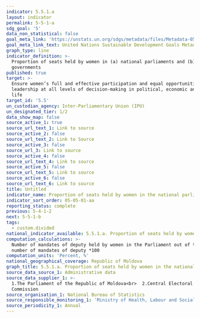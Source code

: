 ```yaml
---
indicator: 5.5.1.a
layout: indicator
permalink: 5-5-1-a
sdg_goal: '5'
data_non_statistical: false
goal_meta_link: 'https://unstats.un.org/sdgs/metadata/files/Metadata-05-05-01.pdf'
goal_meta_link_text: United Nations Sustainable Development Goals Metadata (PDF 4.0 MB)
graph_type: line
indicator_definition: >-
  Proportion of seats held by women in (a) national parliaments and (b) local
  governments
published: true
target: >-
  Ensure women’s full and effective participation and equal opportunities for
  leadership at all levels of decision-making in political, economic and public
  life
target_id: '5.5'
un_custodian_agency: Inter-Parliamentary Union (IPU)
un_designated_tier: 1/2
data_show_map: false
source_active_1: true
source_url_text_1: Link to source
source_active_2: false
source_url_text_2: Link to Source
source_active_3: false
source_url_3: Link to source
source_active_4: false
source_url_text_4: Link to source
source_active_5: false
source_url_text_5: Link to source
source_active_6: false
source_url_text_6: Link to source
title: Untitled
indicator_name: Proportion of seats held by women in the national parliament
indicator_sort_order: 05-05-01-aa
reporting_status: complete
previous: 5-4-1-2
next: 5-5-1-b
tags:
  - custom.divided
national_indicator_available: 5.5.1.a. Proportion of seats held by women in the national parliament
computation_calculations: >-
  Number of mandates of deputy held by women in the Parliament out of the total
  number of mandates of deputy *100
computation_units: 'Percent, %'
national_geographical_coverage: Republic of Moldova
graph_title: 5.5.1.a. Proportion of seats held by women in the national parliament
source_data_source_1: Administrative data
source_data_supplier_1: >-
  1.The Parliament of the Republic of Moldova<br>  2.Central Electoral
  Commission
source_organisation_1: National Bureau of Statistics
source_responsible_monitoring_1: 'Ministry of Health, Labour and Social Protection'
source_periodicity_1: Annual
---
```

